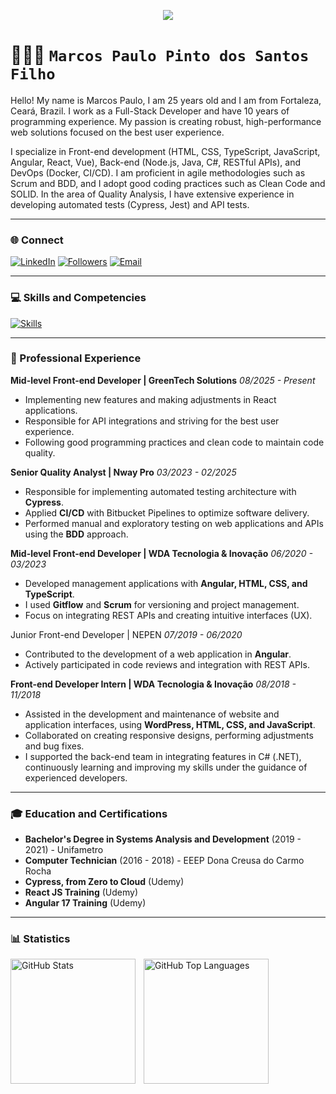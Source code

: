 <p align="center">
<a href="https://github.com/marcospsdev">
<img src="https://readme-typing-svg.demolab.com/?lines=Full-Stack%20Developer;10%20years%20of%20experience;Passionate%20about%20robust%20solutions;Always%20learning%20and%20evolving;&font=Fira%20Code&center=true&width=440&height=45&color=00eaff&vCenter=true&pause=1000&size=22" />
</a>
</p>

# 👨🏽‍💻 **`Marcos Paulo Pinto dos Santos Filho`**

Hello! My name is Marcos Paulo, I am 25 years old and I am from Fortaleza, Ceará, Brazil. I work as a Full-Stack Developer and have 10 years of programming experience. My passion is creating robust, high-performance web solutions focused on the best user experience.

I specialize in Front-end development (HTML, CSS, TypeScript, JavaScript, Angular, React, Vue), Back-end (Node.js, Java, C#, RESTful APIs), and DevOps (Docker, CI/CD). I am proficient in agile methodologies such as Scrum and BDD, and I adopt good coding practices such as Clean Code and SOLID. In the area of Quality Analysis, I have extensive experience in developing automated tests (Cypress, Jest) and API tests.

---

### 🌐 Connect

<p align="left">
   <a href="https://www.linkedin.com/in/marcospsdev" target="_blank"><img
    alt="LinkedIn"
    title="Connect with me on LinkedIn"
    src="https://img.shields.io/badge/-LinkedIn-0077B5?style=for-the-badge&logo=linkedin&logoColor=white"
/></a> <a href="https://github.com/marcospsdev?tab=followers" target="_blank"><img
    alt="Followers"
    title="Follow me on GitHub"
    src="https://custom-icon-badges.demolab.com/github/followers/marcospsdev?color=236ad3&labelColor=1155ba&style=for-the-badge&logo=github&label=Followers&logoColor=white"
/></a> <a href="mailto:contato.marcosps@gmail.com" target="_blank"><img
    alt="Email"
    title="Send an email"
    src="https://img.shields.io/badge/-Email-D14836?style=for-the-badge&logo=gmail&logoColor=white"
/></a>
</p>

---

### 💻 Skills and Competencies

[![Skills](https://skillicons.dev/icons?i=js,ts,react,angular,vue,html,css,tailwind,sass,vite,nodejs,php,wordpress,cs,java,express,prisma,postman,postgres,mysql,cypress,selenium,jest,docker,git,azure,vercel,figma,photoshop,illustrator)](https://skillicons.dev)

---

### 💼 Professional Experience

**Mid-level Front-end Developer | GreenTech Solutions**
_08/2025 - Present_
- Implementing new features and making adjustments in React applications.
- Responsible for API integrations and striving for the best user experience.
- Following good programming practices and clean code to maintain code quality.

**Senior Quality Analyst | Nway Pro**
_03/2023 - 02/2025_
-   Responsible for implementing automated testing architecture with **Cypress**.
-   Applied **CI/CD** with Bitbucket Pipelines to optimize software delivery.
-  Performed manual and exploratory testing on web applications and APIs using the **BDD** approach.

**Mid-level Front-end Developer | WDA Tecnologia & Inovação**
_06/2020 - 03/2023_
-  Developed management applications with **Angular, HTML, CSS, and TypeScript**.
- I used **Gitflow** and **Scrum** for versioning and project management.
- Focus on integrating REST APIs and creating intuitive interfaces (UX).

Junior Front-end Developer | NEPEN
_07/2019 - 06/2020_
-   Contributed to the development of a web application in **Angular**.
-   Actively participated in code reviews and integration with REST APIs.

**Front-end Developer Intern | WDA Tecnologia & Inovação**
_08/2018 - 11/2018_
- Assisted in the development and maintenance of website and application interfaces, using **WordPress, HTML, CSS, and JavaScript**.
- Collaborated on creating responsive designs, performing adjustments and bug fixes.
- I supported the back-end team in integrating features in C# (.NET), continuously learning and improving my skills under the guidance of experienced developers.

---

### 🎓 Education and Certifications

- **Bachelor's Degree in Systems Analysis and Development** (2019 - 2021) - Unifametro
- **Computer Technician** (2016 - 2018) - EEEP Dona Creusa do Carmo Rocha
- **Cypress, from Zero to Cloud** (Udemy)
- **React JS Training** (Udemy)
- **Angular 17 Training** (Udemy)

---

### 📊 Statistics

<p>
  <img
    align="left"
    alt="GitHub Stats"
    height="200"
    style="padding-right: 10px;"
    src="https://github-readme-stats.vercel.app/api?username=marcospsdev&show_icons=true&theme=dark&include_all_commits=true&locale=en"
  />

  <img
    align="left"
    alt="GitHub Top Languages"
    height="200"
    src="https://github-readme-stats.vercel.app/api/top-langs/?username=marcospsdev&theme=dark&layout=compact&custom_title=Technologies"
  />
</p>
